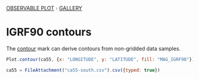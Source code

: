 <div style="color: grey; font: 13px/25.5px var(--sans-serif); text-transform: uppercase;"><h1 style="display: none;">Plot: IGRF90 contours</h1><a href="/plot">Observable Plot</a> › <a href="/@observablehq/plot-gallery">Gallery</a></div>

# IGRF90 contours

The [contour](https://observablehq.com/plot/marks/contour) mark can derive contours from non-gridded data samples.

```js echo
Plot.contour(ca55, {x: "LONGITUDE", y: "LATITUDE", fill: "MAG_IGRF90"}).plot({color: {type: "diverging"}})
```

```js echo
ca55 = FileAttachment("ca55-south.csv").csv({typed: true})
```
